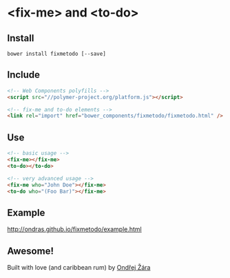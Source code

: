 # &lt;fix-me&gt; and &lt;to-do&gt;

## Install
```
bower install fixmetodo [--save]
```

## Include
```html
<!-- Web Components polyfills -->
<script src="//polymer-project.org/platform.js"></script>

<!-- fix-me and to-do elements -->
<link rel="import" href="bower_components/fixmetodo/fixmetodo.html" />
```

## Use
```html
<!-- basic usage -->
<fix-me></fix-me>
<to-do></to-do>

<!-- very advanced usage -->
<fix-me who="John Doe"></fix-me>
<to-do who="(Foo Bar)"></fix-me>
```

## Example
http://ondras.github.io/fixmetodo/example.html

## Awesome!
Built with love (and caribbean rum) by [Ondřej Žára](http://ondras.zarovi.cz/)
